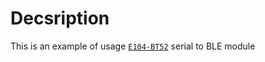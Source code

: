 # Decsription
This is an example of usage [`E104-BT52`](https://www.ebyte.com/en/product-view-news.html?id=1061) serial to BLE module
